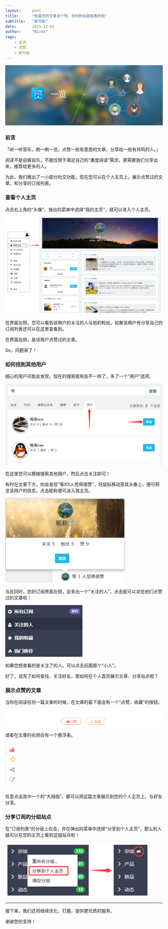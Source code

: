 ```yaml
---
layout:     post
title:      "给喜欢的文章点个赞，你的粉丝就能看到啦"
subtitle:   "新功能"
date:       2015-12-01
author:     "Wizos"
tags:
    - 主页
    - 点赞
    - 新功能
---
```



![Banner](/img/2/2-banner.png)

### 前言

「听一听音乐，刷一刷一览。点赞一些有意思的文章，分享给一些有共鸣的人。」

阅读不是自娱自乐，不能仅限于满足自己的“重度阅读”需求，更需要我们分享出来，推荐给更多的人。

为此，我们推出了一小部分社交功能，现在您可以在个人主页上，展示点赞过的文章，和分享的订阅列表。

### 查看个人主页

点击右上角的“头像”，弹出的菜单中选择“我的主页”，就可以进入个人主页。

![个人主页](/img/2/menu-index.png)

在界面左侧，您可以看到该用户的关注的人与他的粉丝，如果该用户有分享自己的订阅列表还可以在这里查看到。

在界面右侧，是该用户点赞过的文章。

So，问题来了！

### 如何找到其他用户

细心的用户可能会发现，现在的搜索框有些不一样了，多了一个“用户”选项。

![搜索界面](/img/2/search-user.png)

在这里您可以模糊搜索其他用户，然后点击关注即可！

有时在文章下方，你会发现“等XX人觉得很赞”，将鼠标移动至其头像上，便可预览该用户的信息，点击昵称便可进入其主页。

![用户信息预览框](/img/2/user-info.png)

与此同时，您的订阅界面左侧，会多出一个“关注的人”，点击就可以浏览他们点赞过的文章啦！

![关注的人](/img/2/follow-list.png)

如果您想查看的是关注了的人，可以点击前面那个“小人”。

好了，说完了如何查找、关注好友，那如何在个人首页展示文章、分享站点呢？

### 展示点赞的文章

当你在阅读任何一篇文章的时候，在文章的最下面会有一个“点赞，收藏”的按钮。

![点赞&收藏](/img/2/up&star.png)

或者在文章的右侧会有一个悬浮条。

![操作悬浮条](/img/2/action-bar.png)

任意点击其中一个的“大拇指”，都可以把这篇文章展示到您的个人主页上，与好友分享。

### 分享订阅的分组站点

在“订阅列表”的分组上右击，并在弹出的菜单中选择“分享到个人主页”，那么别人就可以在您的主页上看到这组站点啦！

![关注的人](/img/2/list-share.png)

---
接下来，我们还将继续优化、打磨，提供更优质的服务。

谢谢您的支持！
